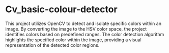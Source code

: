 # Cv_basic-colour-detector
This project utilizes OpenCV to detect and isolate specific colors within an image. By converting the image to the HSV color space, the project identifies colors based on predefined ranges. The color detection algorithm highlights the specified color within the image, providing a visual representation of the detected color regions.
